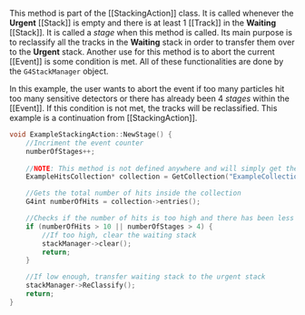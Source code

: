 This method is part of the [[StackingAction]] class. It is called whenever the **Urgent** [[Stack]] is empty and there is at least 1 [[Track]] in the **Waiting** [[Stack]]. It is called a _stage_ when this method is called. Its main purpose is to reclassify all the tracks in the **Waiting** stack in order to transfer them over to the **Urgent** stack. Another use for this method is to abort the current [[Event]] is some condition is met. All of these functionalities are done by the `G4StackManager` object.

In this example, the user wants to abort the event if too many particles hit too many sensitive detectors or there has already been 4 _stages_ within the [[Event]]. If this condition is not met, the tracks will be reclassified. This example is a continuation from [[StackingAction]].
```cpp
void ExampleStackingAction::NewStage() {
	//Incriment the event counter
	numberOfStages++;
	
	//NOTE: This method is not defined anywhere and will simply get the hit collection of the current event
	ExampleHitsCollection* collection = GetCollection("ExampleCollection");

	//Gets the total number of hits inside the collection
	G4int numberOfHits = collection->entries();

	//Checks if the number of hits is too high and there has been less than 4 events
	if (numberOfHits > 10 || numberOfStages > 4) {
		//If too high, clear the waiting stack
		stackManager->clear();
		return;
	}

	//If low enough, transfer waiting stack to the urgent stack
	stackManager->ReClassify();
	return;
}
```